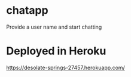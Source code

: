 # chatapp
Provide a user name and start chatting

# Deployed in Heroku 
https://desolate-springs-27457.herokuapp.com/
